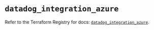 # `datadog_integration_azure`

Refer to the Terraform Registry for docs: [`datadog_integration_azure`](https://registry.terraform.io/providers/datadog/datadog/3.70.0/docs/resources/integration_azure).
